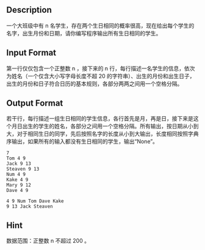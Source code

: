 ## Description

<p>一个大班级中有 n 名学生，存在两个生日相同的概率很高，现在给出每个学生的名字，出生月份和日期，请你编写程序输出所有生日相同的学生。<br /></p>

## Input Format

<p>第一行仅仅包含一个正整数 n ，接下来的 n 行，每行描述一名学生的信息，依次为姓名（一个仅含大小写字母长度不超 20 的字符串）、出生的月份和出生日子，出生的月份和日子符合日历的基本规则，各部分两两之间用一个空格分隔。<br /></p>

## Output Format

<p>若干行，每行描述一组生日相同的学生信息，各行首先是月，再是日，接下来是这个月日出生的学生的姓名，各部分之间用一个空格分隔。所有输出，按日期从小到大，对于相同生日的同学，先后按照名字的长度从小到大输出，长度相同按照字典序输出，如果所有的输入都没有生日相同的学生，输出“None”。<br /></p>

```input1
7
Tom 4 9
Jack 9 13
Steaven 9 13
Num 4 9
Kake 4 9
Mary 9 12
Dave 4 9
```
```output1
4 9 Num Tom Dave Kake
9 13 Jack Steaven
```
## Hint

<p>数据范围：正整数 n 不超过 200 。<br /></p>
